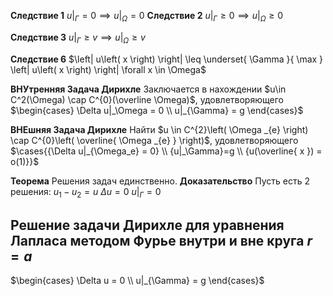 **Следствие 1**
$u|_{\Gamma} = 0 \implies u|_{\Omega} = 0$
**Следствие 2**
$u|_{\Gamma} \geq 0 \implies u|_{\Omega} \geq 0$

**Следствие 3**
$u|_{\Gamma} \geq v \implies u|_{\Omega} \geq v$

**Следствие 6**
$\left| u\left( x \right) \right| \leq \underset{ \Gamma }{ \max } \left| u\left( x \right) \right| \forall x \in \Omega$

**ВНУтренняя Задача Дирихле**
Заключается в нахождении $u\in C^2(\Omega) \cap C^{0}(\overline \Omega)$, удовлетворяющего $\begin{cases} \Delta u|_\Omega = 0 \\ u|_{\Gamma} = g \end{cases}$

**ВНЕшняя Задача Дирихле**
Найти $u \in C^{2}\left( \Omega _{e} \right) \cap C^{0}\left( \overline{ \Omega _{e} } \right)$, удовлетворяющего $\cases{{\Delta u|_{\Omega_e} = 0} \\ {u|_\Gamma}=g \\ {u(\overline{ x }) = o(1)}}$

**Теорема**
	Решения задач единственно.
**Доказательство**
	Пусть есть 2 решения:	$u_{1} - u_{2} = u$
	$\Delta u = 0$
	$u|_\Gamma = 0$


## Решение задачи Дирихле для уравнения Лапласа методом Фурье внутри и вне круга $r=a$
$\begin{cases} \Delta u = 0 \\ u|_{\Gamma} = g \end{cases}$







